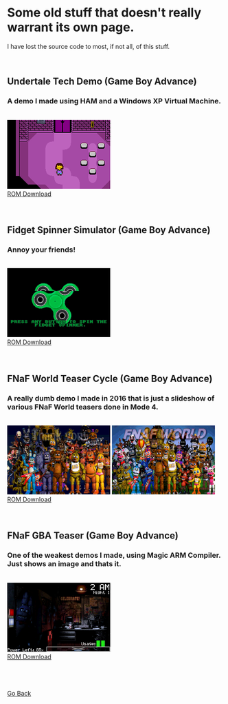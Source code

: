 <html>
<body>
<h1>Some old stuff that doesn't really warrant its own page.</h1>
<p>I have lost the source code to most, if not all, of this stuff.</p><br />
<h2>Undertale Tech Demo (Game Boy Advance)</h1>
<h3>A demo I made using HAM and a Windows XP Virtual Machine.</h3> <br />
<img src="../images/archive-misc/undertale.png"><br />
<a href="../downloads/Undertale Tech Demo.gba">ROM Download</a><br />
<br />
<br />
<h2>Fidget Spinner Simulator (Game Boy Advance)</h1>
<h3>Annoy your friends!</h3> <br />
<img src="../images/archive-misc/fidget.png"><br />
<a href="../downloads/Fidget Spinner Simulator.gba">ROM Download</a><br />
<br />
<br />
<h2>FNaF World Teaser Cycle (Game Boy Advance)</h1>
<h3>A really dumb demo I made in 2016 that is just a slideshow of various FNaF World teasers done in Mode 4.</h3> <br />
<img src="../images/archive-misc/teasercyc0.png">
<img src="../images/archive-misc/teasercyc1.png"><br />
<a href="../downloads/FNaF World Teaser Cycle.gba">ROM Download</a><br />
<br />
<br />
<h2>FNaF GBA Teaser (Game Boy Advance)</h1>
<h3>One of the weakest demos I made, using Magic ARM Compiler. Just shows an image and thats it.</h3> <br />
<img src="../images/archive-misc/fnafteaser.png"><br />
<a href="../downloads/FNaF GBA Teaser.gba">ROM Download</a><br />
<br />
<br />
</body>
<br />
<br />
<a href="../archive">Go Back</a>
</html>
